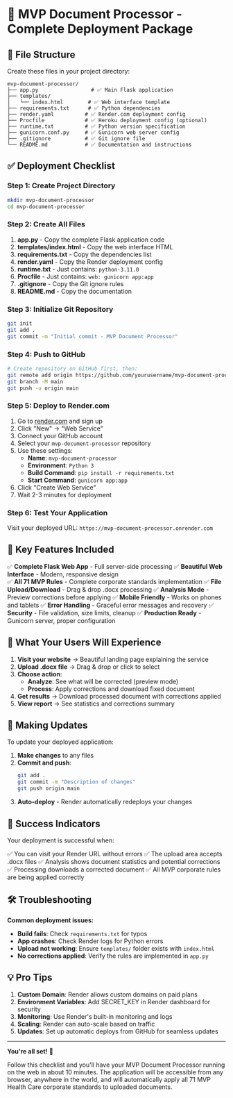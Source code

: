 # 🚀 MVP Document Processor - Complete Deployment Package

## 📁 File Structure

Create these files in your project directory:

```
mvp-document-processor/
├── app.py                 # ✅ Main Flask application
├── templates/
│   └── index.html        # ✅ Web interface template
├── requirements.txt      # ✅ Python dependencies
├── render.yaml          # ✅ Render.com deployment config
├── Procfile             # ✅ Heroku deployment config (optional)
├── runtime.txt          # ✅ Python version specification
├── gunicorn.conf.py     # ✅ Gunicorn web server config
├── .gitignore           # ✅ Git ignore file
└── README.md            # ✅ Documentation and instructions
```

## ✅ Deployment Checklist

### Step 1: Create Project Directory
```bash
mkdir mvp-document-processor
cd mvp-document-processor
```

### Step 2: Create All Files
1. **app.py** - Copy the complete Flask application code
2. **templates/index.html** - Copy the web interface HTML
3. **requirements.txt** - Copy the dependencies list
4. **render.yaml** - Copy the Render deployment config
5. **runtime.txt** - Just contains: `python-3.11.0`
6. **Procfile** - Just contains: `web: gunicorn app:app`
7. **.gitignore** - Copy the Git ignore rules
8. **README.md** - Copy the documentation

### Step 3: Initialize Git Repository
```bash
git init
git add .
git commit -m "Initial commit - MVP Document Processor"
```

### Step 4: Push to GitHub
```bash
# Create repository on GitHub first, then:
git remote add origin https://github.com/yourusername/mvp-document-processor.git
git branch -M main
git push -u origin main
```

### Step 5: Deploy to Render.com
1. Go to [render.com](https://render.com) and sign up
2. Click "New" → "Web Service"
3. Connect your GitHub account
4. Select your `mvp-document-processor` repository
5. Use these settings:
   - **Name**: `mvp-document-processor`
   - **Environment**: `Python 3`
   - **Build Command**: `pip install -r requirements.txt`
   - **Start Command**: `gunicorn app:app`
6. Click "Create Web Service"
7. Wait 2-3 minutes for deployment

### Step 6: Test Your Application
Visit your deployed URL: `https://mvp-document-processor.onrender.com`

## 🔧 Key Features Included

✅ **Complete Flask Web App** - Full server-side processing
✅ **Beautiful Web Interface** - Modern, responsive design  
✅ **All 71 MVP Rules** - Complete corporate standards implementation
✅ **File Upload/Download** - Drag & drop .docx processing
✅ **Analysis Mode** - Preview corrections before applying
✅ **Mobile Friendly** - Works on phones and tablets
✅ **Error Handling** - Graceful error messages and recovery
✅ **Security** - File validation, size limits, cleanup
✅ **Production Ready** - Gunicorn server, proper configuration

## 🎯 What Your Users Will Experience

1. **Visit your website** → Beautiful landing page explaining the service
2. **Upload .docx file** → Drag & drop or click to select
3. **Choose action**:
   - **Analyze**: See what will be corrected (preview mode)
   - **Process**: Apply corrections and download fixed document
4. **Get results** → Download processed document with corrections applied
5. **View report** → See statistics and corrections summary

## 🔄 Making Updates

To update your deployed application:

1. **Make changes** to any files
2. **Commit and push**:
   ```bash
   git add .
   git commit -m "Description of changes"
   git push origin main
   ```
3. **Auto-deploy** - Render automatically redeploys your changes

## 🌟 Success Indicators

Your deployment is successful when:

✅ You can visit your Render URL without errors
✅ The upload area accepts .docx files
✅ Analysis shows document statistics and potential corrections
✅ Processing downloads a corrected document
✅ All MVP corporate rules are being applied correctly

## 🛠️ Troubleshooting

**Common deployment issues:**

- **Build fails**: Check `requirements.txt` for typos
- **App crashes**: Check Render logs for Python errors
- **Upload not working**: Ensure `templates/` folder exists with `index.html`
- **No corrections applied**: Verify the rules are implemented in `app.py`

## 💡 Pro Tips

1. **Custom Domain**: Render allows custom domains on paid plans
2. **Environment Variables**: Add SECRET_KEY in Render dashboard for security
3. **Monitoring**: Use Render's built-in monitoring and logs
4. **Scaling**: Render can auto-scale based on traffic
5. **Updates**: Set up automatic deploys from GitHub for seamless updates

---

**You're all set!** 🎉 

Follow this checklist and you'll have your MVP Document Processor running on the web in about 10 minutes. The application will be accessible from any browser, anywhere in the world, and will automatically apply all 71 MVP Health Care corporate standards to uploaded documents.